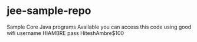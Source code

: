 # jee-sample-repo
Sample Core Java programs Available
you can access this code using good wifi 
username HIAMBRE 
pass HiteshAmbre$100
